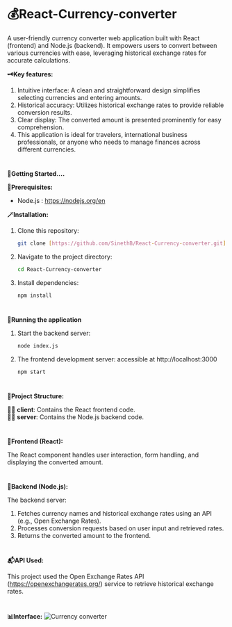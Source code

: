 # 💰React-Currency-converter

A user-friendly currency converter web application built with React (frontend) and Node.js (backend). It empowers users to convert between various currencies with ease, leveraging historical exchange rates for accurate calculations.

**🗝️Key features:**

1. Intuitive interface: A clean and straightforward design simplifies selecting currencies and entering amounts.
2. Historical accuracy: Utilizes historical exchange rates to provide reliable conversion results.
3. Clear display: The converted amount is presented prominently for easy comprehension.
4. This application is ideal for travelers, international business professionals, or anyone who needs to manage finances across different currencies.

#
**🚀Getting Started....**

**🥋Prerequisites:**

- Node.js : https://nodejs.org/en

**🪄Installation:**

1. Clone this repository:

   ```bash
   git clone [https://github.com/SinethB/React-Currency-converter.git](https://github.com/SinethB/React-Currency-converter.git)

2. Navigate to the project directory:
   ```bash
   cd React-Currency-converter

3. Install dependencies:
   ```bash
   npm install
   
#
**🏇Running the application**

1. Start the backend server:
   ```bash
   node index.js

2. The frontend development server:
   accessible at http://localhost:3000
    ```bash
   npm start

#
**🩻Project Structure:**

👨‍🌾 **client**: Contains the React frontend code.  
👨‍💼 **server**: Contains the Node.js backend code.

#
**💌Frontend (React):**

The React component handles user interaction, form handling, and displaying the converted amount.

#
**📝Backend (Node.js):**

The backend server:

1. Fetches currency names and historical exchange rates using an API (e.g., Open Exchange Rates).
2. Processes conversion requests based on user input and retrieved rates.
3. Returns the converted amount to the frontend.

#
**📬API Used:**

This project used the Open Exchange Rates API (https://openexchangerates.org/) service to retrieve historical exchange rates.

# 
**📊Interface:**
![Currency converter](/images/interface.png)

